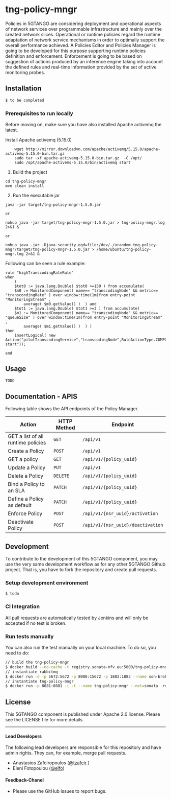 # tng-policy-mngr

Policies in 5GTANGO are considering deployment and operational aspects of network services over programmable infrastructure and mainly over the created network slices. Operational or runtime policies regard the runtime adaptation of network service mechanisms in order to optimally support the overall performance achieved. A Policies Editor and Policies Manager is going to be developed for this purpose supporting runtime policies definition and enforcement. Enforcement is going to be based on suggestion of actions produced by an inference engine taking into account the defined rules and real-time information provided by the set of active monitoring probes.


## Installation

```bash
$ to be completed
```

### Prerequisites to run locally

Before moving on, make sure you have also installed Apache activemq the latest.

Install Apache activemq (5.15.0)
```shell
    wget http://mirror.downloadvn.com/apache/activemq/5.15.0/apache-activemq-5.15.0-bin.tar.gz
    sudo tar -xf apache-activemq-5.15.0-bin.tar.gz  -C /opt/
    sudo /opt/apache-activemq-5.15.0/bin/activemq start
```

1. Build the project
```shell
cd tng-policy-mngr
mvn clean install
```

2. Run the executable jar
```shell
java -jar target/tng-policy-mngr-1.5.0.jar

or

nohup java -jar target/tng-policy-mngr-1.5.0.jar > tng-policy-mngr.log 2>&1 &

or

nohup java -jar -Djava.security.egd=file:/dev/./urandom tng-policy-mngr/target/tng-policy-mngr-1.5.0.jar > /home/ubuntu/tng-policy-mngr.log 2>&1 &
```

Following can be seen a rule example:
```
rule "highTranscodingRateRule"
when
    (
    $tot0 := java.lang.Double( $tot0 >=150 ) from accumulate(     
    $m0 := MonitoredComponent( name== "transcodingNode" && metric== "transcondingRate" ) over window:time(1m)from entry-point "MonitoringStream" ,
        average( $m0.getValue() )  ) and
    $tot1 := java.lang.Double( $tot1 >=3 ) from accumulate(     
    $m1 := MonitoredComponent( name== "transcodingNode" && metric== "queueSize" ) over window:time(1m)from entry-point "MonitoringStream" ,
        average( $m1.getValue() )  ) ) 
then
    insertLogical( new Action("pilotTranscodingService","transcodingNode",RuleActionType.COMPONENT_LIFECYCLE_MANAGEMENT,"2","infrastracture-start")); 

end
```



## Usage

```bash
TODO
```

## Documentation - APIS


Following table shows the API endpoints of the Policy Manager.

| Action | HTTP Method | Endpoint |
| --------------- | ------- | -------------------------------------------- |
| GET a list of all runtime policies | `GET` |`/api/v1`|
| Create a Policy | `POST` |`/api/v1`|
| GET a policy | `GET` |`/api/v1/{policy_uuid}`|
| Update a Policy | `PUT` |`/api/v1`|
| Delete a Policy | `DELETE` |`/api/v1/{policy_uuid}`|
| Bind a Policy to an SLA | `PATCH` |`/api/v1/{policy_uuid}`|
| Define a Policy as default | `PATCH` |`/api/v1/{policy_uuid}`|
| Enforce Policy | `POST` |`/api/v1/{nsr_uuid}/activation` |
| Deactivate Policy | `POST` |`/api/v1/{nsr_uuid}/deactivation` |

## Development

To contribute to the development of this 5GTANGO component, you may use the very same development workflow as for any other 5GTANGO Github project. That is, you have to fork the repository and create pull requests.

### Setup development environment

```bash
$ todo
```

### CI Integration

All pull requests are automatically tested by Jenkins and will only be accepted if no test is broken.

### Run tests manually

You can also run the test manually on your local machine. To do so, you need to do:

```bash
// build the tng-policy-mngr
$ docker build --no-cache -t registry.sonata-nfv.eu:5000/tng-policy-mngr .
// instantiate rabbitmq
$ docker run -d -p 5672:5672 -p 8080:15672 -p 1883:1883 --name son-broker --net=sonata --network-alias=son-broker  -e RABBITMQ_CONSOLE_LOG=new  rabbitmq:3-management
// instantiate tng-policy-mngr
$ docker run -p 8081:8081 -i -t --name tng-policy-mngr --net=sonata  registry.sonata-nfv.eu:5000/tng-policy-mngr
```

## License

This 5GTANGO component is published under Apache 2.0 license. Please see the LICENSE file for more details.

---
#### Lead Developers

The following lead developers are responsible for this repository and have admin rights. They can, for example, merge pull requests.

- Anastasios Zafeiropoulos ([@tzafeir ](https://github.com/azafeiropoulos))
- Eleni Fotopoulou ([@elfo](https://github.com/efotopoulou))

#### Feedback-Chanel

* Please use the GitHub issues to report bugs.

